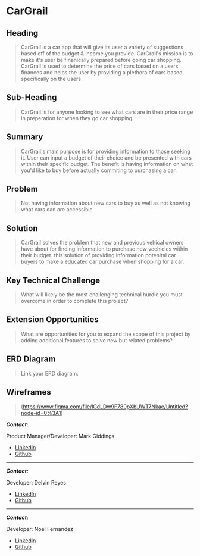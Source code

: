 
# CarGrail #

## Heading ##
  > CarGrail is a car app that will give its user a variety of suggestions based off of the budget & income you provide. CarGrail's mission is to make it's user be finanically prepared before going car shopping. CarGrail is used to determine the price of cars based on a users finances and helps the user by providing a plethora of cars based specifically on the users .
  

## Sub-Heading ##
  > CarGrail is for anyone looking to see what cars are in their price range in preperation for when they go car shopping.
  

## Summary ##
  > CarGrail's main purpose is for providing information to those seeking it. User can input a budget  of their choice and be presented with cars within their specific budget. The benefit is having information on what you'd like to buy before actually commiting to purchasing a car.

## Problem ##
  > Not having information about new cars to buy as well as not knowing what cars can are accessible 

## Solution ##
  > CarGrail solves the problem that new and previous vehical owners have about for finding information to purchase new vechicles within their budget. this solution of providing information potenital car buyers to make a educated car purchase when shopping for a car.

## Key Technical Challenge ##
  > What will likely be the most challenging technical hurdle you must overcome in order to complete this project?

## Extension Opportunities ##
  > What are opportunities for you to expand the scope of this project by adding additional features to solve new but related problems?

## ERD Diagram
  > Link your ERD diagram. 

## Wireframes
  > (https://www.figma.com/file/lCdLDw9F780pXbUWT7Nkae/Untitled?node-id=0%3A1)

***Contact:***

Product Manager/Developer: Mark Giddings

* [LinkedIn](https://www.linkedin.com/in/mark-giddings-104a74146/)
* [Github](https://github.com/MarkGiddings202)

___

***Contact:***

Developer: Delvin Reyes

* [LinkedIn](https://www.linkedin.com/in/delvinreyes/)
* [Github](https://github.com/DelvinReyes95)
  
___

***Contact:***

Developer: Noel Fernandez

* [LinkedIn](https://www.linkedin.com/in/noelfernandez98/)
* [Github](https://github.com/noelfernandez98)
